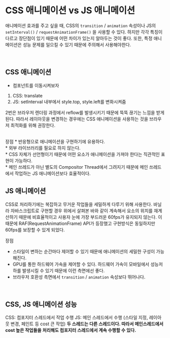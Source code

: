 # CSS 애니메이션 vs JS 애니메이션

애니메이션 효과를 주고 싶을 때, CSS의 `transition` / `animation` 속성이나 JS의 `setInterval()` / `requestAnimationFrame()` 을 사용할 수 있다. 하지만 각각 특징이 다르고 장단점이 있기 때문에 어떤 차이가 있는지 알아두는 것이 좋다. 또한, 특정 애니메이션은 성능 문제를 일으킬 수 있기 때문에 주의해서 사용해야한다.

<br>

## CSS 애니메이션

- 컴포넌트를 이동시켜보자
1. CSS: translate
2. JS: setInterval 내부에서 style.top, style.left를 변화시켜줌

2번은 브라우저 렌더링 과정에서 reflow를 발생시키기 때문에 뚝뚝 끊기는 느낌을 받게 된다. 따라서 레이아웃을 변경하는 경우에는 CSS 애니메이션을 사용하는 것을 브라우저 최적화를 위해 권장한다.

<br>
장점
* 반응형으로 애니메이션을 구현하기에 유용하다.<br>
* 외부 라이브러리를 필요로 하지 않는다.<br>
* CSS 자체가 선언형이기 때문에 어떤 요소가 애니메이션을 가져야 한다는 직관적인 표현이 가능하다.<br>
* 메인 쓰레드가 아닌 별도의 Compositor Thread에서 그려지기 때문에 메인 쓰레드에서 작업하는 JS 애니메이션보다 효율적이다.

<br>

## JS 애니메이션

CSS로 처리하기에는 복잡하고 무거운 작업들을 세밀하게 다루기 위해 사용한다. 바닐라 자바스크립트로 구현할 경우 위에서 살펴본 바와 같이 계속해서 요소의 위치를 재계산하기 때문에 비효율적이고 사용자 눈에 가장 부드러운 60fps가 유지되지 않는다. 이때문에 RAF(RequestAnimationFrame) API가 등장했고 구현방식은 동일하지만 60fps를 보장할 수 있게 되었다. 

장점
* 스타일이 변하는 순간마다 제어할 수 있기 때문에 애니메이션의 세밀한 구성이 가능해진다.
* GPU를 통한 하드웨어 가속을 제어할 수 있다. 하드웨어 가속이 모바일에서 성능저하를 발생시킬 수 있기 때문에 이런 측면에선 좋다.
* 브라우저 호환성 측면에서 `transition` / `animation` 속성보다 뛰어나다.

<br>

## CSS, JS 애니메이션 성능

CSS: 컴포지터 스레드에서 작업 수행
JS: 메인 스레드에서 수행 (스타일 지정, 레이아웃 변경, 페인트 등 cost 큰 작업)
**두 스레드는 다른 스레드이다. 따라서 메인스레드에서 cost 높은 작업들을 처리해도 컴포지터 스레드에서 계속 수행할 수 있다.**
